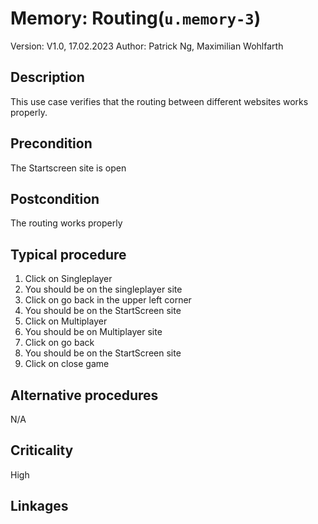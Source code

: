 # Memory: Routing(`u.memory-3`)

Version: V1.0, 17.02.2023 
Author: Patrick Ng, Maximilian Wohlfarth

## Description

This use case verifies that the routing between different websites works properly.

## Precondition

The Startscreen site is open

## Postcondition

The routing works properly

## Typical procedure


1. Click on Singleplayer
2. You should be on the singleplayer site
3. Click on go back in the upper left corner
4. You should be on the StartScreen site
5. Click on Multiplayer
6. You should be on Multiplayer site
7. Click on go back
8. You should be on the StartScreen site
9. Click on close game


## Alternative procedures

N/A

## Criticality

High

## Linkages

